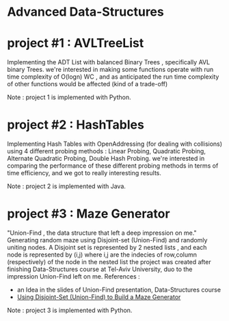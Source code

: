 # Advanced Data-Structures

# project #1 : AVLTreeList 
Implementing the ADT List with balanced Binary Trees , specifically AVL binary Trees.
we're interested in making some functions operate with run time complexity of O(logn) WC , 
and as anticipated the run time complexity of other functions would be affected (kind of a trade-off)

Note : project 1 is implemented with Python.


# project #2 : HashTables
Implementing Hash Tables with OpenAddressing (for dealing with collisions) using 4 different probing methods : 
Linear Probing, Quadratic Probing, Alternate Quadratic Probing, Double Hash Probing.
we're interested in comparing the performance of these different probing methods in terms of time efficiency,
and we got to really interesting results.

Note : project 2 is implemented with Java.


# project #3 : Maze Generator
"Union-Find , the data structure that left a deep impression on me."
Generating random maze using Disjoint-set (Union-Find) and randomly uniting nodes. 
A Disjoint set is represented by 2 nested lists , and each node is represented by (i,j) where i,j are the indecies of row,column (respectively) of the node in the nested list
the project was created after finishing Data-Structures course at Tel-Aviv University, duo to the impression Union-Find left on me. 
References :
* an Idea in the slides of Union-Find presentation, Data-Structures course
* [Using Disjoint-Set (Union-Find) to Build a Maze Generator](betterprogramming.pub/using-disjoint-set-union-find-to-build-a-maze-generator-7462ea3b8632)

Note : project 3 is implemented with Python.
